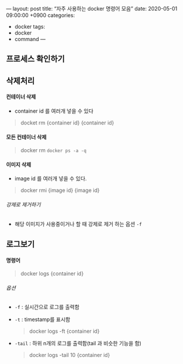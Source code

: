 —
layout: post
title:  “자주 사용하는 docker 명령어 모음”
date:   2020-05-01 09:00:00 +0900
categories:
 - docker
tags: 
 - docker
 - command
—

## 프로세스 확인하기



## 삭제처리
#### 컨테이너 삭제
- container id 를 여러개 넣을 수 있다

> docket rm {container id} {container id}

#### 모든 컨테이너 삭제
> docker rm `docker ps -a -q`

#### 이미지 삭제
- image id 를 여러개 넣을 수 있다.

> docker rmi {image id} {image id}

###### 강제로 제거하기
- 해당 이미지가 사용중이거나 할 때 강제로 제거 하는 옵션 `-f`

## 로그보기
#### 명령어
> docker logs {container id}

###### 옵션 
- `-f` : 실시간으로 로그를 출력함
- `-t` : timestamp를 표시함

    > docker logs -ft {container id}

- `-tail` : 하위 n개의 로그를 출력함(tail 과 비슷한 기능을 함)

    > docker logs -tail 10 {container id}
    